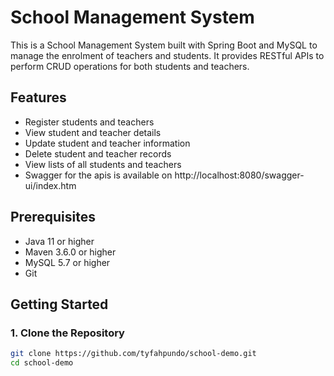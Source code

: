 # School Management System

This is a School Management System built with Spring Boot and MySQL to manage the enrolment of teachers and students. It provides RESTful APIs to perform CRUD operations for both students and teachers.

## Features

- Register students and teachers
- View student and teacher details
- Update student and teacher information
- Delete student and teacher records
- View lists of all students and teachers
- Swagger for the apis is available on http://localhost:8080/swagger-ui/index.htm

## Prerequisites

- Java 11 or higher
- Maven 3.6.0 or higher
- MySQL 5.7 or higher
- Git

## Getting Started

### 1. Clone the Repository

```bash
git clone https://github.com/tyfahpundo/school-demo.git
cd school-demo
